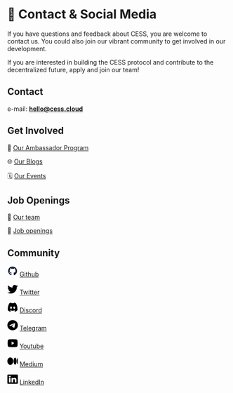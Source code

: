 # 💬 Contact & Social Media

If you have questions and feedback about CESS, you are welcome to contact us. You could also join our vibrant community to get involved in our development.

If you are interested in building the CESS protocol and contribute to the decentralized future, apply and join our team!

## Contact

e-mail: [**hello@cess.cloud**](mailto:hello@cess.cloud)

## Get Involved

👀 [Our Ambassador Program](https://cess.cloud/ambassador.html)

🌐 [Our Blogs](https://cess.cloud/posts/news)

🗓 [Our Events](https://cess.cloud/posts/events)

## Job Openings

👥 [Our team](https://cess.cloud/team.html)

📝 [Job openings](https://cess.cloud/jobs.html)

## Community

<img src="../assets/others/icons/github.png" alt="" data-size="line"> [Github](https://github.com/CESSProject)

<img src="../assets/others/icons/twitter.png" alt="" data-size="line"> [Twitter](https://twitter.com/CESS_Storage)

<img src="../assets/others/icons/discord.png" alt="" data-size="line"> [Discord](https://discord.gg/cess)

<img src="../assets/others/icons/telegram.png" alt="" data-size="line"> [Telegram](https://t.me/CESS_Storage_official)

<img src="../assets/others/icons/youtube.png" alt="" data-size="line"> [Youtube](https://www.youtube.com/@cess_storage2312)

<img src="../assets/others/icons/medium.png" alt="" data-size="line"> [Medium](https://medium.com/@CESS_LAB)

<img src="../assets/others/icons/linkedin.png" alt="" data-size="line"> [LinkedIn](https://www.linkedin.com/company/cumulus-encrypted-storage-system)
